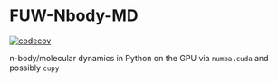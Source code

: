 # FUW-Nbody-MD

[![codecov](https://codecov.io/gh/StanczakDominik/Nbody/branch/master/graph/badge.svg)](https://codecov.io/gh/StanczakDominik/Nbody)

n-body/molecular dynamics in Python on the GPU via `numba.cuda` and possibly `cupy`